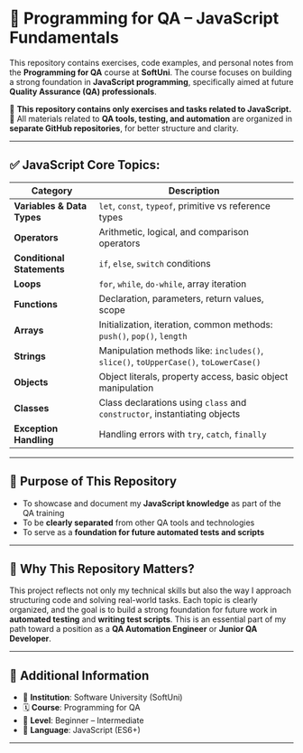 # 🧪 Programming for QA – JavaScript Fundamentals

This repository contains exercises, code examples, and personal notes from the **Programming for QA** course at **SoftUni**. The course focuses on building a strong foundation in **JavaScript programming**, specifically aimed at future **Quality Assurance (QA) professionals**.

🔹 **This repository contains only exercises and tasks related to JavaScript.**  
📁 All materials related to **QA tools, testing, and automation** are organized in **separate GitHub repositories**, for better structure and clarity.

---

## ✅ JavaScript Core Topics:

| Category                 | Description                                                               |
|--------------------------|---------------------------------------------------------------------------|
| **Variables & Data Types**| `let`, `const`, `typeof`, primitive vs reference types                     |
| **Operators**             | Arithmetic, logical, and comparison operators                              |
| **Conditional Statements**| `if`, `else`, `switch` conditions                                         |
| **Loops**                 | `for`, `while`, `do-while`, array iteration                               |
| **Functions**             | Declaration, parameters, return values, scope                             |
| **Arrays**                | Initialization, iteration, common methods: `push()`, `pop()`, `length`    |
| **Strings**               | Manipulation methods like: `includes()`, `slice()`, `toUpperCase()`, `toLowerCase()` |
| **Objects**               | Object literals, property access, basic object manipulation               |
| **Classes**               | Class declarations using `class` and `constructor`, instantiating objects |
| **Exception Handling**    | Handling errors with `try`, `catch`, `finally`                            |

---

## 📌 Purpose of This Repository

- To showcase and document my **JavaScript knowledge** as part of the QA training
- To be **clearly separated** from other QA tools and technologies
- To serve as a **foundation for future automated tests and scripts**

---

## 💼 Why This Repository Matters?

This project reflects not only my technical skills but also the way I approach structuring code and solving real-world tasks. Each topic is clearly organized, and the goal is to build a strong foundation for future work in **automated testing** and **writing test scripts**. This is an essential part of my path toward a position as a **QA Automation Engineer** or **Junior QA Developer**.

---

## 📎 Additional Information

- 📅 **Institution**: Software University (SoftUni)  
- 🗓️ **Course**: Programming for QA  
- 🧠 **Level**: Beginner – Intermediate  
- 💬 **Language**: JavaScript (ES6+)

---
